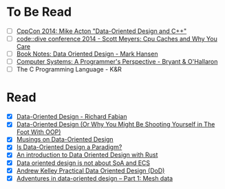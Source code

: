 
# To Be Read
- [ ] [CppCon 2014: Mike Acton "Data-Oriented Design and C++"](https://www.youtube.com/watch?v=rX0ItVEVjHc)
- [ ] [code::dive conference 2014 - Scott Meyers: Cpu Caches and Why You Care](https://www.youtube.com/watch?v=WDIkqP4JbkE)
- [ ] [Book Notes: Data Oriented Design - Mark Hansen](https://www.markhansen.co.nz/book-data-oriented-design/)
- [ ] [Computer Systems: A Programmer's Perspective - Bryant & O'Hallaron](http://csapp.cs.cmu.edu/3e/home.html)
- [ ] The C Programming Language - K&R

# Read
- [x] [Data-Oriented Design - Richard Fabian](https://www.dataorienteddesign.com/dodbook/)
- [x] [Data-Oriented Design (Or Why You Might Be Shooting Yourself in The Foot With OOP)](https://gamesfromwithin.com/data-oriented-design)
- [x] [Musings on Data-Oriented Design](https://solid-angle.blogspot.com/2010/02/musings-on-data-oriented-design.html)
- [x] [Is Data-Oriented Design a Paradigm?](https://solid-angle.blogspot.com/2010/12/is-data-oriented-design-paradigm.html)
- [x] [An introduction to Data Oriented Design with Rust](https://jamesmcm.github.io/blog/intro-dod/)
- [x] [Data oriented design is not about SoA and ECS](https://www.polymonster.co.uk/blog/dod-ecs)
- [x] [Andrew Kelley Practical Data Oriented Design (DoD)](https://www.youtube.com/watch?v=IroPQ150F6c)
- [x] [Adventures in data-oriented design – Part 1: Mesh data](https://blog.molecular-matters.com/2011/11/03/adventures-in-data-oriented-design-part-1-mesh-data-3/)
